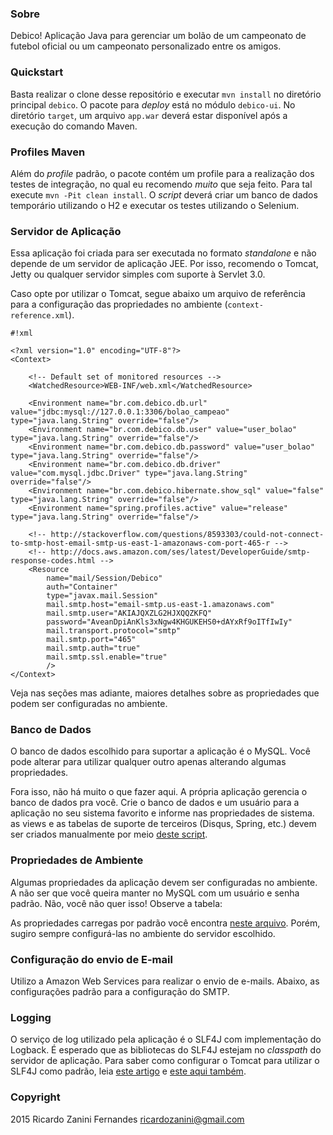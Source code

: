 ### Sobre ###

Debico! Aplicação Java para gerenciar um bolão de um campeonato de futebol oficial ou um campeonato personalizado entre os amigos.

### Quickstart ###

Basta realizar o clone desse repositório e executar `mvn install` no diretório principal `debico`. O pacote para *deploy* está no módulo `debico-ui`. No diretório `target`, um arquivo `app.war` deverá estar disponível após a execução do comando Maven.

### Profiles Maven ###

Além do *profile* padrão, o pacote contém um profile para a realização dos testes de integração, no qual eu recomendo _muito_ que seja feito. Para tal execute `mvn -Pit clean install`. O *script* deverá criar um banco de dados temporário utilizando o H2 e executar os testes utilizando o Selenium.

### Servidor de Aplicação ###

Essa aplicação foi criada para ser executada no formato *standalone* e não depende de um servidor de aplicação JEE. Por isso, recomendo o Tomcat, Jetty ou qualquer servidor simples com suporte à Servlet 3.0.

Caso opte por utilizar o Tomcat, segue abaixo um arquivo de referência para a configuração das propriedades no ambiente (`context-reference.xml`).

```
#!xml

<?xml version="1.0" encoding="UTF-8"?>
<Context>

    <!-- Default set of monitored resources -->
    <WatchedResource>WEB-INF/web.xml</WatchedResource>

    <Environment name="br.com.debico.db.url" value="jdbc:mysql://127.0.0.1:3306/bolao_campeao" type="java.lang.String" override="false"/>
    <Environment name="br.com.debico.db.user" value="user_bolao" type="java.lang.String" override="false"/>
    <Environment name="br.com.debico.db.password" value="user_bolao" type="java.lang.String" override="false"/>
    <Environment name="br.com.debico.db.driver" value="com.mysql.jdbc.Driver" type="java.lang.String" override="false"/>
    <Environment name="br.com.debico.hibernate.show_sql" value="false" type="java.lang.String" override="false"/>
    <Environment name="spring.profiles.active" value="release" type="java.lang.String" override="false"/>

    <!-- http://stackoverflow.com/questions/8593303/could-not-connect-to-smtp-host-email-smtp-us-east-1-amazonaws-com-port-465-r -->
    <!-- http://docs.aws.amazon.com/ses/latest/DeveloperGuide/smtp-response-codes.html -->
    <Resource 
		name="mail/Session/Debico" 
		auth="Container" 
		type="javax.mail.Session" 
		mail.smtp.host="email-smtp.us-east-1.amazonaws.com"
		mail.smtp.user="AKIAJQXZLG2HJXQQZKFQ"
		password="AveanDpiAnKls3xNgw4KHGUKEHS0+dAYxRf9oITfIwIy"
		mail.transport.protocol="smtp"
		mail.smtp.port="465"
		mail.smtp.auth="true"
		mail.smtp.ssl.enable="true"
		/>
</Context>
```
Veja nas seções mas adiante, maiores detalhes sobre as propriedades que podem ser configuradas no ambiente.

### Banco de Dados ###

O banco de dados escolhido para suportar a aplicação é o MySQL. Você pode alterar para utilizar qualquer outro apenas alterando algumas propriedades.

Fora isso, não há muito o que fazer aqui. A própria aplicação gerencia o banco de dados pra você. Crie o banco de dados e um usuário para a aplicação no seu sistema favorito e informe nas propriedades de sistema. as views e as tabelas de suporte de terceiros (Disqus, Spring, etc.) devem ser criados manualmente por meio [deste script](https://bitbucket.org/ricardozanini/debico/src/dac4cf90c9fca497822c480758bead31052538c8/debico-core/src/main/resources/sql/db-objects.sql?at=master).

### Propriedades de Ambiente ###

Algumas propriedades da aplicação devem ser configuradas no ambiente. A não ser que você queira manter no MySQL com um usuário e senha padrão. Não, você não quer isso! Observe a tabela:



As propriedades carregas por padrão você encontra [neste arquivo](https://bitbucket.org/ricardozanini/debico/src/dac4cf90c9fca497822c480758bead31052538c8/debico-core/src/main/resources/br/com/debico/core/debico-standalone.properties?at=master). Porém, sugiro sempre configurá-las no ambiente do servidor escolhido.

### Configuração do envio de E-mail ###

Utilizo a Amazon Web Services para realizar o envio de e-mails. Abaixo, as configurações padrão para a configuração do SMTP.

### Logging ###

O serviço de log utilizado pela aplicação é o SLF4J com implementação do Logback. É esperado que as bibliotecas do SLF4J estejam no *classpath* do servidor de aplicação. Para saber como configurar o Tomcat para utilizar o SLF4J como padrão, leia [este artigo](http://adfinmunich.blogspot.com.br/2012/03/how-to-configure-tomcat-to-use-slf4j.html) e [este aqui também](http://stackoverflow.com/questions/8012595/tomcat-logging-with-slf4j-and-log4j).

### Copyright ###

2015
Ricardo Zanini Fernandes
ricardozanini@gmail.com